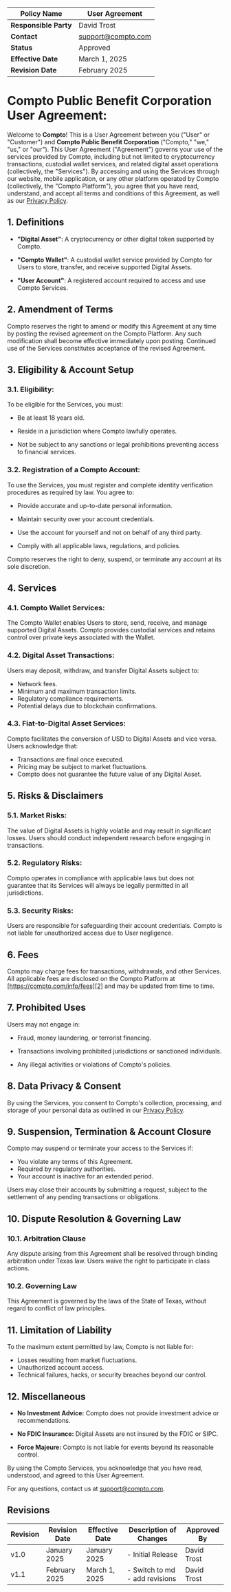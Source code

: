 | **Policy Name**       | User Agreement          |
| --------------------- | ----------------------- |
| **Responsible Party** | David Trost             |
| **Contact**           | [support@compto.com][0] |
| **Status**            | Approved                |
| **Effective Date**    | March 1, 2025           |
| **Revision Date**     | February 2025           |

# Compto Public Benefit Corporation User Agreement:

Welcome to **Compto**! This is a User Agreement between you ("User" or
"Customer") and **Compto Public Benefit Corporation** ("Compto,"
"we," "us," or "our"). This User Agreement ("Agreement") governs
your use of the services provided by Compto, including but not limited
to cryptocurrency transactions, custodial wallet services, and related
digital asset operations (collectively, the "Services"). By accessing
and using the Services through our website, mobile application, or any
other platform operated by Compto (collectively, the "Compto
Platform"), you agree that you have read, understand, and accept all
terms and conditions of this Agreement, as well as our [Privacy Policy][1].

## 1. Definitions

-   **"Digital Asset"**: A cryptocurrency or other digital token
    supported by Compto.

-   **"Compto Wallet"**: A custodial wallet service provided by Compto
    for Users to store, transfer, and receive supported Digital Assets.

-   **"User Account"**: A registered account required to access and
    use Compto Services.

## 2. Amendment of Terms

Compto reserves the right to amend or modify this Agreement at any time
by posting the revised agreement on the Compto Platform. Any such
modification shall become effective immediately upon posting. Continued
use of the Services constitutes acceptance of the revised Agreement.

## 3. Eligibility & Account Setup

### 3.1. Eligibility:

To be eligible for the Services, you must:

-   Be at least 18 years old.

-   Reside in a jurisdiction where Compto lawfully operates.

-   Not be subject to any sanctions or legal prohibitions preventing
    access to financial services.

### 3.2. Registration of a Compto Account:

To use the Services, you must register and complete identity
verification procedures as required by law. You agree to:

-   Provide accurate and up-to-date personal information.

-   Maintain security over your account credentials.

-   Use the account for yourself and not on behalf of any third party.

-   Comply with all applicable laws, regulations, and policies.

Compto reserves the right to deny, suspend, or terminate any account at
its sole discretion.

## 4. Services

### 4.1. Compto Wallet Services:

The Compto Wallet enables Users to store, send, receive, and manage
supported Digital Assets. Compto provides custodial services and retains
control over private keys associated with the Wallet.

### 4.2. Digital Asset Transactions:

Users may deposit, withdraw, and transfer Digital Assets subject to:

-   Network fees.
-   Minimum and maximum transaction limits.
-   Regulatory compliance requirements.
-   Potential delays due to blockchain confirmations.

### 4.3. Fiat-to-Digital Asset Services:

Compto facilitates the conversion of USD to Digital Assets and vice
versa. Users acknowledge that:

-   Transactions are final once executed.
-   Pricing may be subject to market fluctuations.
-   Compto does not guarantee the future value of any Digital Asset.

## 5. Risks & Disclaimers

### 5.1. Market Risks:

The value of Digital Assets is highly volatile and may result in
significant losses. Users should conduct independent research before
engaging in transactions.

### 5.2. Regulatory Risks:

Compto operates in compliance with applicable laws but does not
guarantee that its Services will always be legally permitted in all
jurisdictions.

### 5.3. Security Risks:

Users are responsible for safeguarding their account credentials. Compto
is not liable for unauthorized access due to User negligence.

## 6. Fees

Compto may charge fees for transactions, withdrawals, and other
Services. All applicable fees are disclosed on the Compto Platform at
[https://compto.com/info/fees][2] and may be updated from time to time.

## 7. Prohibited Uses

Users may not engage in:

-   Fraud, money laundering, or terrorist financing.

-   Transactions involving prohibited jurisdictions or sanctioned
    individuals.

-   Any illegal activities or violations of Compto's policies.

## 8. Data Privacy & Consent

By using the Services, you consent to Compto's collection, processing,
and storage of your personal data as outlined in our [Privacy Policy][1].

## 9. Suspension, Termination & Account Closure

Compto may suspend or terminate your access to the Services if:

-   You violate any terms of this Agreement.
-   Required by regulatory authorities.
-   Your account is inactive for an extended period.

Users may close their accounts by submitting a request, subject to the
settlement of any pending transactions or obligations.

## 10. Dispute Resolution & Governing Law

### 10.1. Arbitration Clause

Any dispute arising from this Agreement shall be resolved through
binding arbitration under Texas law. Users waive the right to
participate in class actions.

### 10.2. Governing Law

This Agreement is governed by the laws of the State of Texas, without
regard to conflict of law principles.

## 11. Limitation of Liability

To the maximum extent permitted by law, Compto is not liable for:

-   Losses resulting from market fluctuations.
-   Unauthorized account access.
-   Technical failures, hacks, or security breaches beyond our control.

## 12. Miscellaneous

-   **No Investment Advice:** Compto does not provide investment advice
    or recommendations.

-   **No FDIC Insurance:** Digital Assets are not insured by the FDIC or
    SIPC.

-   **Force Majeure:** Compto is not liable for events beyond its
    reasonable control.

By using the Compto Services, you acknowledge that you have read,
understood, and agreed to this User Agreement.

For any questions, contact us at [support@compto.com][0].

[0]: mailto:support@compto.com "mailto:support@compto.com"
[1]: https://compto.com/policies/privacy-policy "https://compto.com/policies/privacy-policy"
[2]: https://compto.com/info/fees "https://compto.com/info/fees"

## Revisions

| **Revision** | **Revision Date** | **Effective Date** | **Description of Changes**     | **Approved By** |
| ------------ | ----------------- | ------------------ | ------------------------------ | --------------- |
| v1.0         | January 2025      | January 2025       | - Initial Release              | David Trost     |
| v1.1         | February 2025     | March 1, 2025      | - Switch to md - add revisions | David Trost     |
